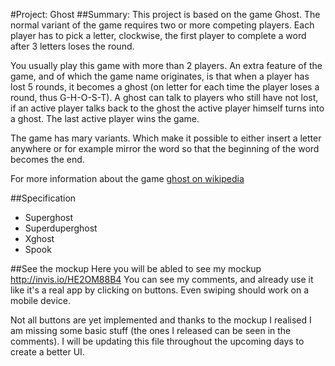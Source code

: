 #Project: Ghost
##Summary: This project is based on the game Ghost.
The normal variant of the game requires two or more competing players.
Each player has to pick a letter, clockwise, the first player to complete
a word after 3 letters loses the round. 
    
You usually play this game with more than 2 players. An extra feature of the
game, and of which the game name originates, is that when a player has lost
5 rounds, it becomes a ghost (on letter for each time the player loses a round,
thus G-H-O-S-T). A ghost can talk to players who still have not lost, if an
active player talks back to the ghost the active player himself turns into a
ghost. The last active player wins the game.

The game has mary variants. Which make it possible to either insert a letter
anywhere or for example mirror the word so that the beginning of the word becomes 
the end.

For more information about the game [ghost on wikipedia](http://en.wikipedia.org/wiki/Ghost_%28game%29)

##Specification
* Superghost
* Superduperghost
* Xghost
* Spook

##See the mockup
Here you will be abled to see my mockup http://invis.io/HE2OM88B4
You can see my comments, and already use it like it's a real app by clicking on buttons. Even swiping should work on a mobile device.

Not all buttons are yet implemented and thanks to the mockup I realised I am missing some basic stuff (the ones I released can be seen in the comments).
I will be updating this file throughout the upcoming days to create a better UI.


